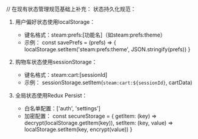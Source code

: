 // 在现有状态管理规范基础上补充：
状态持久化规范：
1. 用户偏好状态使用localStorage：
   - 键名格式：steam:prefs:[功能名]（如steam:prefs:theme）
   - 示例：
     const savePrefs = (prefs) => {
       localStorage.setItem('steam:prefs:theme', JSON.stringify(prefs))
     }

2. 购物车状态使用sessionStorage：
   - 键名格式：steam:cart:[sessionId]
   - 示例：
     sessionStorage.setItem(`steam:cart:${sessionId}`, cartData)

3. 全局状态使用Redux Persist：
   - 白名单配置：['auth', 'settings']
   - 加密配置：
     const secureStorage = {
       getItem: (key) => decrypt(localStorage.getItem(key)),
       setItem: (key, value) => localStorage.setItem(key, encrypt(value))
     } 